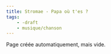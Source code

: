 ```yaml
---
title: Stromae - Papa où t'es ?
tags:
    - -draft
    - musique/chanson
---
```


Page créée automatiquement, mais vide.
